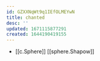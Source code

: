 ```yaml
---
id: GZXXNqWt9q1IEfOLMEYwN
title: chanted
desc: ''
updated: 1671115877291
created: 1644190419155
---
```


- [[c.Sphere]] [[sphere.Shapow]]

